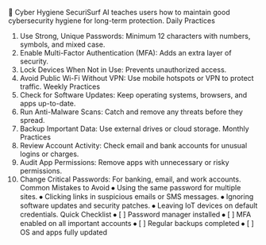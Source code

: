 🧼 Cyber Hygiene
SecuriSurf AI teaches users how to maintain good cybersecurity hygiene for long-term protection.
Daily Practices
1.	Use Strong, Unique Passwords: Minimum 12 characters with numbers, symbols, and mixed case.
2.	Enable Multi-Factor Authentication (MFA): Adds an extra layer of security.
3.	Lock Devices When Not in Use: Prevents unauthorized access.
4.	Avoid Public Wi-Fi Without VPN: Use mobile hotspots or VPN to protect traffic.
Weekly Practices
1.	Check for Software Updates: Keep operating systems, browsers, and apps up-to-date.
2.	Run Anti-Malware Scans: Catch and remove any threats before they spread.
3.	Backup Important Data: Use external drives or cloud storage.
Monthly Practices
1.	Review Account Activity: Check email and bank accounts for unusual logins or charges.
2.	Audit App Permissions: Remove apps with unnecessary or risky permissions.
3.	Change Critical Passwords: For banking, email, and work accounts.
Common Mistakes to Avoid
⦁	Using the same password for multiple sites.
⦁	Clicking links in suspicious emails or SMS messages.
⦁	Ignoring software updates and security patches.
⦁	Leaving IoT devices on default credentials.
Quick Checklist
⦁	[ ] Password manager installed
⦁	[ ] MFA enabled on all important accounts
⦁	[ ] Regular backups completed
⦁	[ ] OS and apps fully updated
